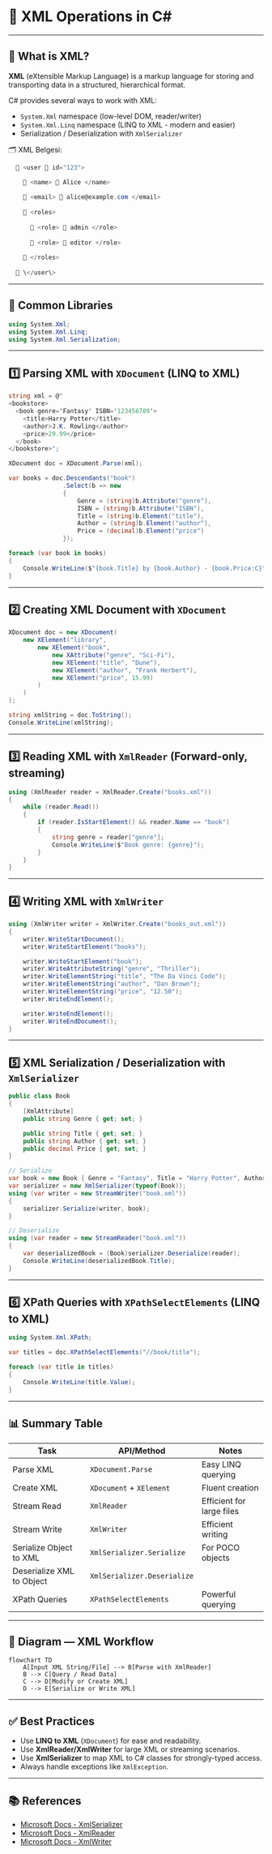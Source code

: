 # 📗 XML Operations in C#

---

## 📌 What is XML?

**XML** (eXtensible Markup Language) is a markup language for storing and transporting data in a structured, hierarchical format.

C# provides several ways to work with XML:

- `System.Xml` namespace (low-level DOM, reader/writer)
- `System.Xml.Linq` namespace (LINQ to XML - modern and easier)
- Serialization / Deserialization with `XmlSerializer`

🗂️ XML Belgesi:
```csharp
  🔖 <user 🧷 id="123">

    🔖 <name> 📄 Alice </name>
  
    🔖 <email> 📄 alice@example.com </email>
  
    🔖 <roles>
  
      🔖 <role> 📄 admin </role>
    
      🔖 <role> 📄 editor </role>
    
    🔖 </roles>
  
  🔖 \</user\>
```

---

## 🔧 Common Libraries

```csharp
using System.Xml;
using System.Xml.Linq;
using System.Xml.Serialization;
```

---

## 1️⃣ Parsing XML with `XDocument` (LINQ to XML)

```csharp
string xml = @"
<bookstore>
  <book genre='Fantasy' ISBN='123456789'>
    <title>Harry Potter</title>
    <author>J.K. Rowling</author>
    <price>29.99</price>
  </book>
</bookstore>";

XDocument doc = XDocument.Parse(xml);

var books = doc.Descendants("book")
               .Select(b => new
               {
                   Genre = (string)b.Attribute("genre"),
                   ISBN = (string)b.Attribute("ISBN"),
                   Title = (string)b.Element("title"),
                   Author = (string)b.Element("author"),
                   Price = (decimal)b.Element("price")
               });

foreach (var book in books)
{
    Console.WriteLine($"{book.Title} by {book.Author} - {book.Price:C}");
}
```

---

## 2️⃣ Creating XML Document with `XDocument`

```csharp
XDocument doc = new XDocument(
    new XElement("library",
        new XElement("book",
            new XAttribute("genre", "Sci-Fi"),
            new XElement("title", "Dune"),
            new XElement("author", "Frank Herbert"),
            new XElement("price", 15.99)
        )
    )
);

string xmlString = doc.ToString();
Console.WriteLine(xmlString);
```

---

## 3️⃣ Reading XML with `XmlReader` (Forward-only, streaming)

```csharp
using (XmlReader reader = XmlReader.Create("books.xml"))
{
    while (reader.Read())
    {
        if (reader.IsStartElement() && reader.Name == "book")
        {
            string genre = reader["genre"];
            Console.WriteLine($"Book genre: {genre}");
        }
    }
}
```

---

## 4️⃣ Writing XML with `XmlWriter`

```csharp
using (XmlWriter writer = XmlWriter.Create("books_out.xml"))
{
    writer.WriteStartDocument();
    writer.WriteStartElement("books");

    writer.WriteStartElement("book");
    writer.WriteAttributeString("genre", "Thriller");
    writer.WriteElementString("title", "The Da Vinci Code");
    writer.WriteElementString("author", "Dan Brown");
    writer.WriteElementString("price", "12.50");
    writer.WriteEndElement();

    writer.WriteEndElement();
    writer.WriteEndDocument();
}
```

---

## 5️⃣ XML Serialization / Deserialization with `XmlSerializer`

```csharp
public class Book
{
    [XmlAttribute]
    public string Genre { get; set; }

    public string Title { get; set; }
    public string Author { get; set; }
    public decimal Price { get; set; }
}

// Serialize
var book = new Book { Genre = "Fantasy", Title = "Harry Potter", Author = "J.K. Rowling", Price = 29.99m };
var serializer = new XmlSerializer(typeof(Book));
using (var writer = new StreamWriter("book.xml"))
{
    serializer.Serialize(writer, book);
}

// Deserialize
using (var reader = new StreamReader("book.xml"))
{
    var deserializedBook = (Book)serializer.Deserialize(reader);
    Console.WriteLine(deserializedBook.Title);
}
```

---

## 6️⃣ XPath Queries with `XPathSelectElements` (LINQ to XML)

```csharp
using System.Xml.XPath;

var titles = doc.XPathSelectElements("//book/title");

foreach (var title in titles)
{
    Console.WriteLine(title.Value);
}
```

---

## 📊 Summary Table

| Task                      | API/Method                       | Notes                         |
|---------------------------|---------------------------------|-------------------------------|
| Parse XML                 | `XDocument.Parse`                | Easy LINQ querying             |
| Create XML                | `XDocument` + `XElement`         | Fluent creation                |
| Stream Read              | `XmlReader`                      | Efficient for large files      |
| Stream Write             | `XmlWriter`                      | Efficient writing              |
| Serialize Object to XML  | `XmlSerializer.Serialize`        | For POCO objects              |
| Deserialize XML to Object | `XmlSerializer.Deserialize`      |                              |
| XPath Queries             | `XPathSelectElements`             | Powerful querying              |

---

## 🧭 Diagram — XML Workflow

```mermaid
flowchart TD
    A[Input XML String/File] --> B[Parse with XmlReader]
    B --> C[Query / Read Data]
    C --> D[Modify or Create XML]
    D --> E[Serialize or Write XML]
```

---

## ✅ Best Practices

- Use **LINQ to XML** (`XDocument`) for ease and readability.
- Use **XmlReader/XmlWriter** for large XML or streaming scenarios.
- Use **XmlSerializer** to map XML to C# classes for strongly-typed access.
- Always handle exceptions like `XmlException`.

---

## 📚 References

- [Microsoft Docs - XmlSerializer](https://learn.microsoft.com/en-us/dotnet/api/system.xml.serialization.xmlserializer)
- [Microsoft Docs - XmlReader](https://learn.microsoft.com/en-us/dotnet/api/system.xml.xmlreader)
- [Microsoft Docs - XmlWriter](https://learn.microsoft.com/en-us/dotnet/api/system.xml.xmlwriter)
